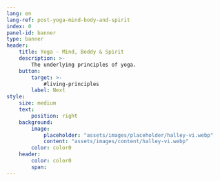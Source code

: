 ```yaml
---
lang: en
lang-ref: post-yoga-mind-body-and-spirit
index: 0
panel-id: banner
type: banner
header:
    title: Yoga - Mind, Boddy & Spirit
    description: >-
        The underlying principles of yoga.
    button:
        target: >-
            #living-principles
        label: Next
style:
    size: medium
    text:
        position: right
    background:
        image:
            placeholder: "assets/images/placeholder/halley-vi.webp"
            content: "assets/images/content/halley-vi.webp"
        color: color0
    header:
        color: color0
        span:
---
```

